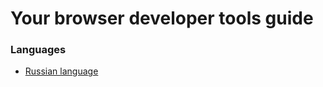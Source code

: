 # Your browser developer tools guide

### Languages

- [Russian language](/start_guides/translations/devtools_rus.md)
